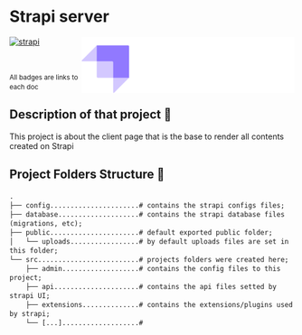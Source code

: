 # Strapi server

<Img src="../../shared/assets/images/strapi-logo.png" alt="Strapi logo" height="100px" align="right" />

[![strapi](<https://img.shields.io/badge/strapi-4.1.12-rgb(0%2C%20126%2C%20255)?logo=Strapi>)](https://strapi.io/)

</br>

<small>All badges are links to each doc</small>

## Description of that project 📖

This project is about the client page that is the base to render all contents created on Strapi

## Project Folders Structure 👷

```code
.
├── config......................# contains the strapi configs files;
├── database....................# contains the strapi database files (migrations, etc);
├── public......................# default exported public folder;
│   └── uploads.................# by default uploads files are set in this folder;
└── src.........................# projects folders were created here;
    ├── admin...................# contains the config files to this project;
    ├── api.....................# contains the api files setted by strapi UI;
    ├── extensions..............# contains the extensions/plugins used by strapi;
    └── [...]...................#
```

